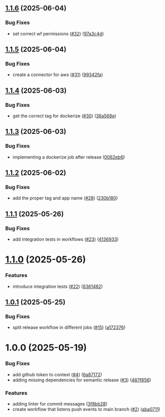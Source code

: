 ## [1.1.6](https://github.com/mcsides/std-onboarding-api/compare/v1.1.5...v1.1.6) (2025-06-04)


### Bug Fixes

* set correct wf permissions ([#32](https://github.com/mcsides/std-onboarding-api/issues/32)) ([97a3c4d](https://github.com/mcsides/std-onboarding-api/commit/97a3c4d0efa6f64cefe9a0ab10073eb2f3c4b53c))

## [1.1.5](https://github.com/mcsides/std-onboarding-api/compare/v1.1.4...v1.1.5) (2025-06-04)


### Bug Fixes

* create a connector for aws ([#31](https://github.com/mcsides/std-onboarding-api/issues/31)) ([99342fa](https://github.com/mcsides/std-onboarding-api/commit/99342faee4cdcedf779e0f64babc4510e12c0cfb))

## [1.1.4](https://github.com/mcsides/std-onboarding-api/compare/v1.1.3...v1.1.4) (2025-06-03)


### Bug Fixes

* get the correct tag for dockerize ([#30](https://github.com/mcsides/std-onboarding-api/issues/30)) ([36a568e](https://github.com/mcsides/std-onboarding-api/commit/36a568e789cbd4f7433fb0766c571e37077606f9))

## [1.1.3](https://github.com/mcsides/std-onboarding-api/compare/v1.1.2...v1.1.3) (2025-06-03)


### Bug Fixes

* implementing a dockerize job after release ([0062eb6](https://github.com/mcsides/std-onboarding-api/commit/0062eb6d638b86f06021a4680ed4dbe594c2843c))

## [1.1.2](https://github.com/mcsides/std-onboarding-api/compare/v1.1.1...v1.1.2) (2025-06-02)


### Bug Fixes

* add the proper tag and app name ([#28](https://github.com/mcsides/std-onboarding-api/issues/28)) ([230b180](https://github.com/mcsides/std-onboarding-api/commit/230b18043b23a1fb4afe5df19ad2573ccc3fe485))

## [1.1.1](https://github.com/mcsides/std-onboarding-api/compare/v1.1.0...v1.1.1) (2025-05-26)


### Bug Fixes

* add integration tests in workflows ([#23](https://github.com/mcsides/std-onboarding-api/issues/23)) ([4136933](https://github.com/mcsides/std-onboarding-api/commit/41369339a5a36b52812f7d416a091f729ee8c9d0))

# [1.1.0](https://github.com/mcsides/std-onboarding-api/compare/v1.0.1...v1.1.0) (2025-05-26)


### Features

* introduce integration tests ([#22](https://github.com/mcsides/std-onboarding-api/issues/22)) ([8361482](https://github.com/mcsides/std-onboarding-api/commit/83614828723cc532c51e5a3cf8b2d85c079dcfd4))

## [1.0.1](https://github.com/mcsides/std-onboarding-api/compare/v1.0.0...v1.0.1) (2025-05-25)


### Bug Fixes

* split release workflow in different jobs ([#15](https://github.com/mcsides/std-onboarding-api/issues/15)) ([a172376](https://github.com/mcsides/std-onboarding-api/commit/a1723761de74031eb1ada7d57830dcf4f688072e))

# 1.0.0 (2025-05-19)


### Bug Fixes

* add github token to context ([#4](https://github.com/mcsides/onboarding-svc/issues/4)) ([6a87172](https://github.com/mcsides/onboarding-svc/commit/6a87172af7ed5e00342d9a8e445611fa4ba03dfd))
* adding missing dependencies for semantic release ([#3](https://github.com/mcsides/onboarding-svc/issues/3)) ([487f856](https://github.com/mcsides/onboarding-svc/commit/487f856fe56279e10b72a2bd2cd3f605d1055ffe))


### Features

* adding linter for commit messages ([3f8bb28](https://github.com/mcsides/onboarding-svc/commit/3f8bb289fe3118071aebfdc1c2051a2772504f59))
* create workflow that listens push events to main branch ([#2](https://github.com/mcsides/onboarding-svc/issues/2)) ([aba0711](https://github.com/mcsides/onboarding-svc/commit/aba0711385f341dd8cbe232b6a270b2a5074beb7))
